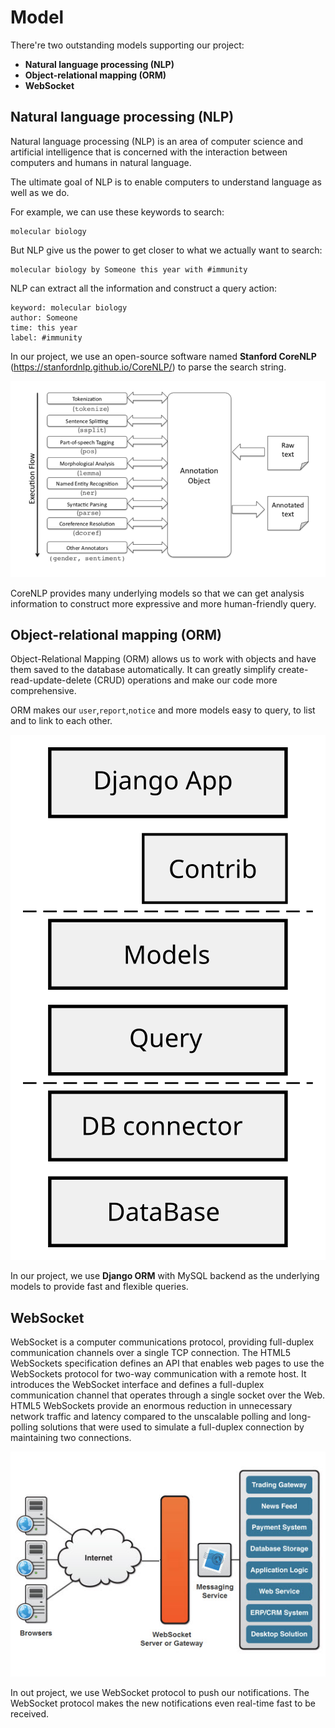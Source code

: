 # Model

There're two outstanding models supporting our project:

- **Natural language processing (NLP)** 
- **Object-relational mapping (ORM)**
- **WebSocket**

## **Natural language processing (NLP)** 

Natural language processing (NLP) is an area of computer science and artificial intelligence that is concerned with the interaction between computers and humans in natural language.

The ultimate goal of NLP is to enable computers to understand language as well as we do.

For example, we can use these keywords to search:

```
molecular biology
```

But NLP give us the power to get closer to what we actually want to search:

```
molecular biology by Someone this year with #immunity
```

NLP can extract all the information and construct a query action:

```
keyword: molecular biology
author: Someone
time: this year
label: #immunity
```

In our project, we use an open-source software named **Stanford CoreNLP** (https://stanfordnlp.github.io/CoreNLP/) to parse the search string.

![image-20181017181227081](image-20181017181227081.png)

CoreNLP provides many underlying models so that we can get analysis information to construct more expressive and more human-friendly query.

## **Object-relational mapping (ORM)**

Object-Relational Mapping (ORM) allows us to work with objects and have them saved to the database automatically. It can greatly simplify create-read-update-delete (CRUD) operations and make our code more comprehensive.

ORM makes our `user`,`report`,`notice` and more models easy to query, to list and to link to each other.

![ORM.svg](ORM.svg)

In our project, we use **Django ORM** with MySQL backend as the underlying models to provide fast and flexible queries.

## **WebSocket**

WebSocket is a computer communications protocol, providing full-duplex communication channels over a single TCP connection. The HTML5 WebSockets specification defines an API that enables web pages to use the WebSockets protocol for two-way communication with a remote host. It introduces the WebSocket interface and defines a full-duplex communication channel that operates through a single socket over the Web. HTML5 WebSockets provide an enormous reduction in unnecessary network traffic and latency compared to the unscalable polling and long-polling solutions that were used to simulate a full-duplex connection by maintaining two connections.

![websocket.jpg](websocket.jpg)

In out project, we use WebSocket protocol to push our notifications. The WebSocket protocol makes the new notifications even real-time fast to be received.

